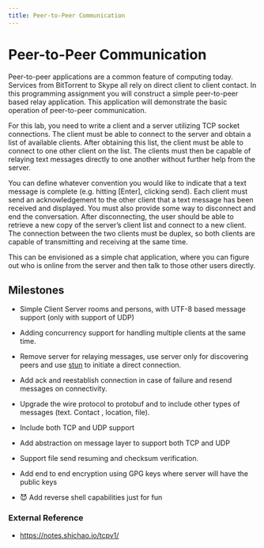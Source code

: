 ```yaml
---
title: Peer-to-Peer Communication
---
```

# Peer-to-Peer Communication

Peer-to-peer applications are a common feature of computing today. Services from BitTorrent to Skype all rely on direct client to client contact. In this programming assignment you will construct a simple peer-to-peer based relay application. This application will demonstrate the basic operation of peer-to-peer communication.

For this lab, you need to write a client and a server utilizing TCP socket connections. The client must be able to connect to the server and obtain a list of available clients. After obtaining this list, the client must be able to connect to one other client on the list. The clients must then be capable of relaying text messages directly to one another without further help from the server.

You can define whatever convention you would like to indicate that a text message is complete (e.g. hitting [Enter], clicking send). Each client must send an acknowledgement to the other client that a text message has been received and displayed. You must also provide some way to disconnect and end the conversation. After disconnecting, the user should be able to retrieve a new copy of the server’s client list and connect to a new client. The connection between the two clients must be duplex, so both clients are capable of transmitting and receiving at the same time.

This can be envisioned as a simple chat application, where you can figure out who is online from the server and then talk to those other users directly.

## Milestones

- Simple Client Server rooms and persons, with UTF-8 based message support (only with support of UDP)

- Adding concurrency support for handling multiple clients at the same time.
- Remove server for relaying messages, use server only for discovering peers and use [stun](https://www.3cx.com/pbx/what-is-a-stun-server/) to initiate a direct connection.
- Add ack and reestablish connection in case of failure and resend messages on connectivity.
- Upgrade the wire protocol to protobuf and to include other types of messages (text. Contact , location, file).

- Include both TCP and UDP support

- Add abstraction on message layer to support both TCP and UDP

- Support file send resuming and checksum verification.
- Add end to end encryption using GPG keys where server will have the public keys
- 😈 Add reverse shell capabilities just for fun

### External Reference

- https://notes.shichao.io/tcpv1/
